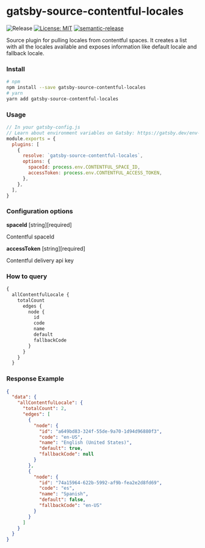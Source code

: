 # gatsby-source-contentful-locales
![Release](https://github.com/joseguerrerov/gatsby-source-contentful-locales/workflows/Release/badge.svg)
[![License: MIT](https://img.shields.io/badge/License-MIT-yellow.svg)](https://opensource.org/licenses/MIT)
[![semantic-release](https://img.shields.io/badge/%20%20%F0%9F%93%A6%F0%9F%9A%80-semantic--release-e10079.svg)](https://github.com/semantic-release/semantic-release)


Source plugin for pulling locales from contentful spaces.
It creates a list with all the locales available and exposes information like default locale and fallback locale.

### Install
```bash
# npm
npm install --save gatsby-source-contentful-locales
# yarn
yarn add gatsby-source-contentful-locales
```

### Usage

```js 
// In your gatsby-config.js
// Learn about environment variables on Gatsby: https://gatsby.dev/env-vars
module.exports = {
  plugins: [
    {
      resolve: `gatsby-source-contentful-locales`,
      options: {
        spaceId: process.env.CONTENTFUL_SPACE_ID,
        accessToken: process.env.CONTENTFUL_ACCESS_TOKEN,
      },
    },
  ],
}
```

### Configuration options

**spaceId** [string][required]

Contentful spaceId

**accessToken** [string][required]

Contentful delivery api key

### How to query
```graphql
{
  allContentfulLocale {
    totalCount
      edges {
        node {
          id
          code
          name
          default
          fallbackCode
        }
      }
    }
  }
```
### Response Example
```json
{
  "data": {
    "allContentfulLocale": {
      "totalCount": 2,
      "edges": [
        {
          "node": {
            "id": "a649bd83-324f-55de-9a70-1d94d96880f3",
            "code": "en-US",
            "name": "English (United States)",
            "default": true,
            "fallbackCode": null
          }
        },
        {
          "node": {
            "id": "74a15964-622b-5992-af9b-fea2e2d8fd69",
            "code": "es",
            "name": "Spanish",
            "default": false,
            "fallbackCode": "en-US"
          }
        }
      ]
    }
  }
}
```
